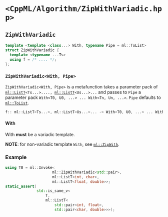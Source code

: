 # `<CppML/Algorithm/ZipWithVariadic.hpp>`

## `ZipWithVariadic`

```c++
template <template <class...> With, typename Pipe = ml::ToList>
struct ZipWithVariadic {
  template <typename ...Ts>
  using f = /* .... */;
};
```
### `ZipWithVariadic<With, Pipe>`

`ZipWithVariadic<With, Pipe>` is a metafunction takes a parameter pack of [`ml::ListT`](../Vocabulary/List.md)`<Ts...>...., `[`ml::ListT`](../Vocabulary/List.md)`<Us...>...` and passes to `Pipe` a parameter pack `With<T0, U0, ...> ... With<Tn, Un, ...>`. `Pipe` defaults to [`ml::ToList`](../Functional/ToList.md).

```c++
f:: ml::ListT<Ts...>, ml::ListT<Us...>... -> With<T0, U0, ...> ... With<Tn, Un, ...> >-> Pipe
```

#### With

With **must** be a variadic template.

**NOTE**: for non-variadic template `With`, see [`ml::ZipWith`](./ZipWith.md).

### Example

```c++
using T0 = ml::Invoke<
                     ml::ZipWithVariadic<std::pair>,
                     ml::ListT<int, char>,
                     ml::ListT<float, double>>;
static_assert(
              std::is_same_v<
                  T,
                  ml::ListT<
                      std::pair<int, float>,
                      std::pair<char, double>>>);
```
